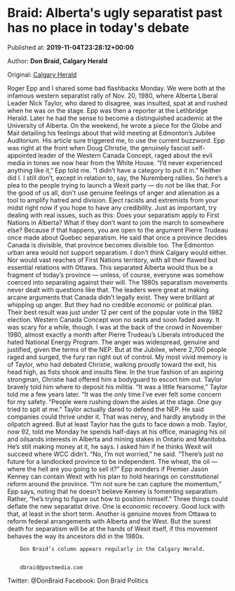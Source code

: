 
# Braid: Alberta's ugly separatist past has no place in today's debate

Published at: **2019-11-04T23:28:12+00:00**

Author: **Don Braid, Calgary Herald**

Original: [Calgary Herald](https://calgaryherald.com/news/politics/braid-albertas-ugly-separatist-past-has-no-place-in-todays-debate)

Roger Epp and I shared some bad flashbacks Monday.
We were both at the infamous western separatist rally of Nov. 20, 1980, where Alberta Liberal Leader Nick Taylor, who dared to disagree, was insulted, spat at and rushed when he was on the stage.
Epp was then a reporter at the Lethbridge Herald. Later he had the sense to become a distinguished academic at the University of Alberta. On the weekend, he wrote a piece for the Globe and Mail detailing his feelings about that wild meeting at Edmonton’s Jubilee Auditorium.
His article sure triggered me, to use the current buzzword.
Epp was right at the front when Doug Christie, the genuinely fascist self-appointed leader of the Western Canada Concept, raged about the evil media in tones we now hear from the White House.
“I’d never experienced anything like it,” Epp told me. “I didn’t have a category to put it in.”
Neither did I. I still don’t, except in relation to, say, the Nuremberg rallies.
So here’s a plea to the people trying to launch a Wexit party — do not be like that.
For the good of us all, don’t use genuine feelings of anger and alienation as a tool to amplify hatred and division. Eject racists and extremists from your midst right now if you hope to have any credibility.
Just as important, try dealing with real issues, such as this:
Does your separatism apply to First Nations in Alberta? What if they don’t want to join the march to somewhere else?
Because if that happens, you are open to the argument Pierre Trudeau once made about Quebec separatism.
He said that once a province decides Canada is divisible, that province becomes divisible too.
The Edmonton urban area would not support separatism. I don’t think Calgary would either. Nor would vast reaches of First Nations territory, with all their flawed but essential relations with Ottawa.
This separated Alberta would thus be a fragment of today’s province — unless, of course, everyone was somehow coerced into separating against their will.
The 1980s separatism movements never dealt with questions like that. The leaders were great at making arcane arguments that Canada didn’t legally exist. They were brilliant at whipping up anger.
But they had no credible economic or political plan. Their best result was just under 12 per cent of the popular vote in the 1982 election. Western Canada Concept won no seats and soon faded away.
It was scary for a while, though. I was at the back of the crowd in November 1980, almost exactly a month after Pierre Trudeau’s Liberals introduced the hated National Energy Program.
The anger was widespread, genuine and justified, given the terms of the NEP.
But at the Jubilee, where 2,700 people raged and surged, the fury ran right out of control.
My most vivid memory is of Taylor, who had debated Christie, walking proudly toward the exit, his head high, as fists shook and insults flew.
In the true fashion of an aspiring strongman, Christie had offered him a bodyguard to escort him out. Taylor bravely told him where to deposit his militia.
“It was a little fearsome,” Taylor told me a few years later. “It was the only time I’ve ever felt some concern for my safety.
“People were rushing down the aisles at the stage. One guy tried to spit at me.”
Taylor actually dared to defend the NEP. He said companies could thrive under it.
That was nervy, and hardly anybody in the oilpatch agreed. But at least Taylor has the guts to face down a mob.
Taylor, now 92, told me Monday he spends half-days at his office, managing his oil and oilsands interests in Alberta and mining stakes in Ontario and Manitoba. He’s still making money at it, he says.
I asked him if he thinks Wexit will succeed where WCC didn’t.
“No, I’m not worried,” he said. “There’s just no future for a landlocked province to be independent. The wheat, the oil — where the hell are you going to sell it?”
Epp wonders if Premier Jason Kenney can contain Wexit with his plan to hold hearings on constitutional reform around the province.
“I’m not sure he can capture the momentum,” Epp says, noting that he doesn’t believe Kenney is fomenting separatism. Rather, “he’s trying to figure out how to position himself.”
Three things could deflate the new separatist drive.
One is economic recovery. Good luck with that, at least in the short term.
Another is genuine moves from Ottawa to reform federal arrangements with Alberta and the West.
But the surest death for separatism will be at the hands of Wexit itself, if this movement behaves the way its ancestors did in the 1980s.

        Don Braid’s column appears regularly in the Calgary Herald.
      

        dbraid@postmedia.com
      
Twitter: @DonBraid
Facebook: Don Braid Politics
